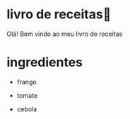 # livro de receitas:book:

Olá! Bem vindo ao meu livro de receitas 

# ingredientes

- frango

- tomate

- cebola

  
